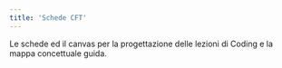 ```yaml
---
title: 'Schede CFT'
---
```


Le schede ed il canvas per la progettazione delle lezioni di Coding e la mappa concettuale guida.

